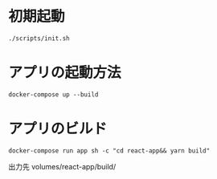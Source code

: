 # 初期起動
```
./scripts/init.sh
```

# アプリの起動方法
```
docker-compose up --build
```

# アプリのビルド
```
docker-compose run app sh -c "cd react-app&& yarn build"
```
出力先 volumes/react-app/build/

